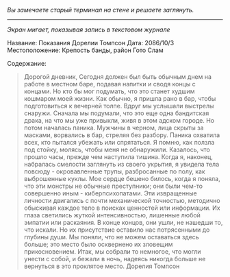 _Вы замечаете старый терминал на стене и решаете заглянуть._

---

_Экран мигает, показывая запись в текстовом журнале_

Название: Показания Дорелии Томпсон
Дата: 2086/10/3
Местоположение: Крепость банды, район Гото Слам

Содержание:

> Дорогой дневник,
> Сегодня должен был быть обычным днем на работе в местном баре, подавая напитки и сводя концы с концами. Но кто бы мог подумать, что это станет худшим кошмаром моей жизни.
> Как обычно, я пришла рано в бар, чтобы подготовиться к вечерней толпе. Вдруг мы услышали выстрелы снаружи. Сначала мы подумали, что это еще одна бандитская драка, на что мы уже привыкли, живя в этом адском городе.
> Но потом началась паника. Мужчины в черном, лица скрыты за масками, ворвались в бар, стреляя без разбору. Паника охватила всех, кто пытался убежать или спрятаться. Я помню, как ползла под стойку, молясь, чтобы меня не обнаружили.
> Казалось, что прошло часы, прежде чем наступила тишина. Когда я, наконец, набралась смелости заглянуть из своего укрытия, я увидела тела повсюду - окровавленные трупы, разбросанные по полу, как выброшенные куклы. Мое сердце бешено билось, когда я поняла, что эти монстры не обычные преступники; они были чем-то совершенно иным - киберпсихопатами.
> Эти извращенные личности двигались с почти механической точностью, методично обыскивая каждое тело в поисках ценностей или информации. Их глаза светились жуткой интенсивностью, лишенные любой эмпатии или раскаяния.
> В конце концов, они ушли, не нашедши то, что искали. Но их присутствие оставило нас потрясенными до глубины души. Мы поняли, что не можем оставаться здесь больше; это место было осквернено их зловещим прикосновением. Итак, мы собрали то немногое, что могли унести с собой, и бежали в ночь, надеясь никогда больше не вернуться в это проклятое место.
> Дорелия Томпсон
